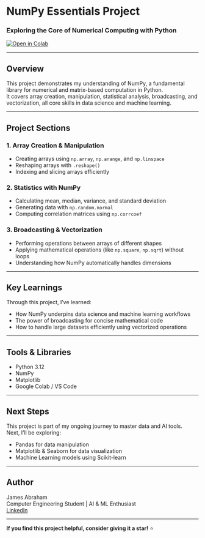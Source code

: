 # NumPy Essentials Project

### Exploring the Core of Numerical Computing with Python  

[![Open in Colab](https://colab.research.google.com/assets/colab-badge.svg)](https://colab.research.google.com/github/Jamian20/numpy_project/blob/main/Numpy.ipynb)

---

## Overview  
This project demonstrates my understanding of NumPy, a fundamental library for numerical and matrix-based computation in Python.  
It covers array creation, manipulation, statistical analysis, broadcasting, and vectorization, all core skills in data science and machine learning.  

---

## Project Sections

### **1. Array Creation & Manipulation**
- Creating arrays using `np.array`, `np.arange`, and `np.linspace`
- Reshaping arrays with `.reshape()`  
- Indexing and slicing arrays efficiently

### **2. Statistics with NumPy**
- Calculating mean, median, variance, and standard deviation  
- Generating data with `np.random.normal`  
- Computing correlation matrices using `np.corrcoef`

### **3. Broadcasting & Vectorization**
- Performing operations between arrays of different shapes  
- Applying mathematical operations (like `np.square`, `np.sqrt`) without loops  
- Understanding how NumPy automatically handles dimensions  

---

## Key Learnings  
Through this project, I’ve learned:
- How NumPy underpins data science and machine learning workflows  
- The power of broadcasting for concise mathematical code  
- How to handle large datasets efficiently using vectorized operations  

---

## Tools & Libraries
- Python 3.12
- NumPy
- Matplotlib
- Google Colab / VS Code

---

## Next Steps
This project is part of my ongoing journey to master data and AI tools.  
Next, I’ll be exploring:
- Pandas for data manipulation  
- Matplotlib & Seaborn for data visualization  
- Machine Learning models using Scikit-learn  

---

## Author
James Abraham  
Computer Engineering Student | AI & ML Enthusiast  
[LinkedIn](https://www.linkedin.com/in/abrahamjm/)

---

**If you find this project helpful, consider giving it a star!** ⭐